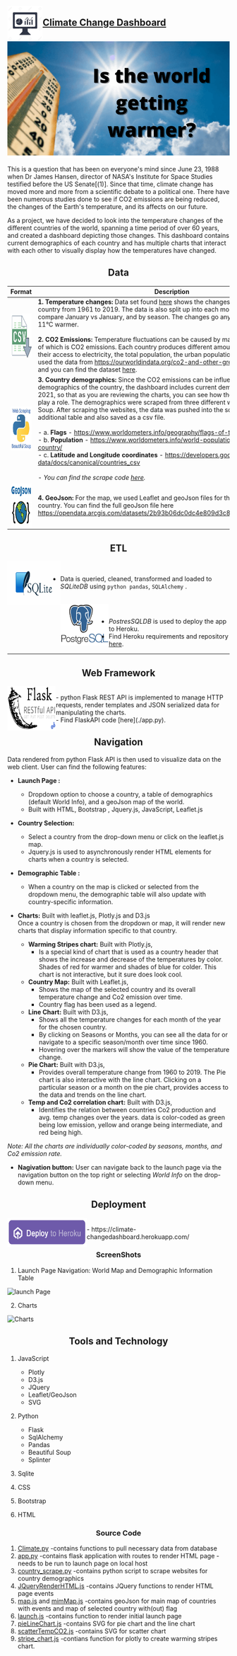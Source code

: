 <img src="./static/Image/dashboard.jpg" alt="CCD" align='left'  width="80" height=""><br/>
**[Climate Change Dashboard](https://climate-changedashboard.herokuapp.com/)**
---

![thermometer pic](https://github.com/divya-gh/Climate-Interactive-Dashboard/blob/corters22/Images/thermometer%20pic.png)

This is a question that has been on everyone's mind since June 23, 1988 when Dr James Hansen, director of NASA's Institute for Space Studies testified before the US Senate[(1)]. Since that time, climate change has moved more and more from a scientific debate to a political one. There have been numerous studies done to see if CO2 emissions are being reduced, the changes of the Earth's temperature, and its affects on our future. 

As a project, we have decided to look into the temperature changes of the different countries of the world, spanning a time period of over 60 years, and created a dashboard depicting those changes. This dashboard contains current demographics of each country and has multiple charts that interact with each other to visually display how the temperatures have changed.

<h2 align='center'>Data</h2>

|         Format      |        Description       |
| ------------------------------ | ------------- |
| <img src="./static/Image/csv.png" alt="TP" align='left'  width="150" height="100">         |  **1. Temperature changes:** Data set found [here](https://www.kaggle.com/sevgisarac/temperature-change?select=Environment_Temperature_change_E_All_Data_NOFLAG.csv) shows the changes in temperature in each country from 1961 to 2019. The data is also split up into each month, so that you can compare January vs January, and by season. The changes go anywhere from 9&deg;C cooler to 11&deg;C warmer.<br/><br/> **2. CO2 Emissions:** Temperature fluctuations can be caused by many different events, one of which is CO2 emissions. Each country produces different amounts of CO2 dependent on their access to electricity, the total population, the urban population and other factors. We used the data from https://ourworldindata.org/co2-and-other-greenhouse-gas-emissions and you can find the dataset [here](./static/data/CO2_emission.csv). |
|         <img src="./static/Image/webScrape1.png" alt="TP" align='left'  width="150" height="100">                        |   **3. Country demographics:** Since the CO2 emissions can be influenced by the demographics of the country, the dashboard includes current demographics, as of May 2021, so that as you are reviewing the charts, you can see how the demographics might play a role. The demographics were scraped from three different websites using Beautiful Soup. After scraping the websites, the data was pushed into the sqlite database as an additional table and also saved as a csv file.<br><br>- a. __Flags__ - https://www.worldometers.info/geography/flags-of-the-world/<br>- b. __Population__ - https://www.worldometers.info/world-population/population-by-country/<br>-  c. __Latitude and Longitude coordinates__ - https://developers.google.com/public-data/docs/canonical/countries_csv<br><br>-  *You can find the scrape code [here](./country_scrape.py).*  |
|         <img src="./static/Image/Geojson.jpg" alt="TP" align='left'  width="150" height="100">                        |   **4. GeoJson:** For the map, we used Leaflet and geoJson files for the boundaries of each country. You can find the full geoJson file here https://opendata.arcgis.com/datasets/2b93b06dc0dc4e809d3c8db5cb96ba69_0.geojson.  |

<h2 align='center'>ETL</h2>

<img src="./static/Image/sqlite.png" alt="TP" align='left'  width="120" height="100"> <br/>
- Data is queried, cleaned, transformed and loaded to *SQLiteDB* using `python pandas`, `SQLAlchemy` . <br/><br/>

<img src="./static/Image/postgresql-logo.png" alt="TP" align='left'  width="110" height="95"> <br/>
- *PostresSQLDB* is used to deploy the app to Heroku. <br/>
- Find Heroku requirements and repository [here](https://github.com/divya-gh/Interactive-Climate-Change-Dashboard.git).
----
<h2 align='center'>Web Framework</h2>
<img src="./static/Image/flask_api.jpg" alt="TP" align='left'  width="110" height="100"> <br/>
- python Flask REST API is implemented to manage HTTP requests, render templates and JSON serialized data for manipulating the charts. <br/>
- Find FlaskAPI code [here](./app.py).

<h2 align='center'>Navigation</h2>

Data rendered from python Flask API is then used to visualize data on the web client. User can find the following features:

- __Launch Page :__  
    - Dropdown option to choose a country, a table of demographics (default World Info), and a geoJson map of the world. 
    - Built with HTML, Bootstrap , Jquery.js, JavaScript, Leaflet.js
               
- __Country Selection:__  
    - Select a country from the drop-down menu or click on the leaflet.js map.
    - Jquery.js is used to asynchronously render HTML elements for charts when a country is selected.
 
- __Demographic Table :__ 
    - When a country on the map is clicked or selected from the dropdown menu, the demographic table will also update with country-specific information.

- __Charts:__  Built with leaflet.js, Plotly.js and D3.js<br/>
Once a country is chosen from the dropdown or map, it will render new charts that display information specific to that country. 

   - __Warming Stripes chart:__ Built with Plotly.js,
        - Is a special kind of chart that is used as a country header that shows the increase and decrease of the temperatures by color. 
          Shades of red for warmer and shades of blue for colder. This chart is not interactive, but it sure does look cool.
   - __Country Map:__ Built with Leaflet.js,
        - Shows the map of the selected country and its overall temperature change and Co2 emission over time.
        - Country flag has been used as a legend.
   - __Line Chart:__ Built with D3.js,        
        - Shows all the temperature changes for each month of the year for the chosen country.
        - By clicking on Seasons or Months, you can see all the data for or navigate to a specific season/month over time since 1960. 
        - Hovering over the markers will show the value of the temperature change.
   - __Pie Chart:__ Built with D3.js,
        - Provides overall temperature change from 1960 to 2019. The Pie chart is also interactive with the line chart. Clicking on a particular season or 
          a month on the pie chart, provides access to the data and trends on the line chart.
   - __Temp and Co2 correlation chart:__ Built with D3.js,
        - Identifies the relation between countries Co2 production and avg. temp changes over the years. data is color-coded as green being low emission,
          yellow and orange being intermediate, and red being high.
        
*Note: All the charts are individually color-coded by seasons, months, and Co2 emission rate.*

- __Nagivation button:__ User can navigate back to the launch page via the navigation button on the top right or selecting *World Info* on the drop-down menu. 

<h2 align='center'>Deployment</h2>
<img src="./static/Image/deploy-to-heroku.png" alt="TP" align='left'  width="180" height="65"> <br/>
- https://climate-changedashboard.herokuapp.com/
  
  
<h3 align='center'>ScreenShots</h3>

1. Launch Page Navigation: World Map and Demographic Information Table

![launch Page](./static/Image/navigate.gif)

2. Charts

![Charts](./static/Image/charts.gif)



<h2 align='center'>Tools and Technology</h2>

1. JavaScript
 
    + Plotly
    + D3.js
    + JQuery
    + Leaflet/GeoJson
    + SVG

2. Python

    + Flask
    + SqlAlchemy
    + Pandas
    + Beautiful Soup
    + Splinter

3. Sqlite
4. CSS
5. Bootstrap
6. HTML


<h3 align='center'>Source Code</h3>

1. [Climate.py](https://github.com/divya-gh/Climate-Interactive-Dashboard/blob/main/climate.py)
    -contains functions to pull necessary data from database
2. [app.py](https://github.com/divya-gh/Climate-Interactive-Dashboard/blob/main/app.py)
    -contains flask application with routes to render HTML page
    -needs to be run to launch page on local host
3. [country_scrape.py](https://github.com/divya-gh/Climate-Interactive-Dashboard/blob/main/country_scrape.py)
    -contains python script to scrape websites for country demographics
4. [JQueryRenderHTML.js](https://github.com/divya-gh/Climate-Interactive-Dashboard/blob/main/static/js/JQueryRenderHTML.js)
    -contains JQuery functions to render HTML page events
5. [map.js](https://github.com/divya-gh/Climate-Interactive-Dashboard/blob/main/static/js/map.js) and [mimMap.js](https://github.com/divya-gh/Climate-Interactive-Dashboard/blob/main/static/js/mimMap.js)
    -contains geoJson for main map of countries with events and map of selected country with(out) flag
6. [launch.js](https://github.com/divya-gh/Climate-Interactive-Dashboard/blob/main/static/js/launch.js)
    -contains function to render initial launch page
7. [pieLineChart.js](https://github.com/divya-gh/Climate-Interactive-Dashboard/blob/main/static/js/pieLineChart.js)
    -contains SVG for pie chart and the line chart
8. [scatterTempCO2.js](https://github.com/divya-gh/Climate-Interactive-Dashboard/blob/main/static/js/scatterTempCO2.js)
    -contains SVG for scatter chart
9. [stripe_chart.js](https://github.com/divya-gh/Climate-Interactive-Dashboard/blob/main/static/js/stripe_chart.js)
    -contians function for plotly to create warming stripes chart.






